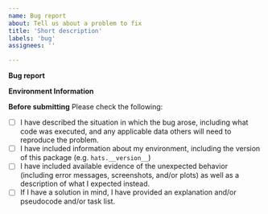 ```yaml
---
name: Bug report
about: Tell us about a problem to fix
title: 'Short description'
labels: 'bug'
assignees: ''

---
```

**Bug report**


**Environment Information**


**Before submitting**
Please check the following:

- [ ] I have described the situation in which the bug arose, including what code was executed, and any applicable data others will need to reproduce the problem.
- [ ] I have included information about my environment, including the version of this package (e.g. `hats.__version__`)
- [ ] I have included available evidence of the unexpected behavior (including error messages, screenshots, and/or plots) as well as a description of what I expected instead.
- [ ] If I have a solution in mind, I have provided an explanation and/or pseudocode and/or task list.
